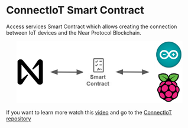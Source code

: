 # ConnectIoT Smart Contract

Access services Smart Contract which allows creating the connection between IoT devices and the Near Protocol Blockchain.
<center>

![Arq,use](../assets/images/Screenshot%20from%202022-08-10%2010-16-12.png)

</center>





If you want to learn more watch this [video]() and go to the [ConnectIoT repository](https://github.com/paul-cruz/ConnectIoT)

